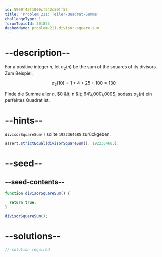 ```yaml
---
id: 5900f43f1000cf542c50ff52
title: 'Problem 211: Teiler-Quadrat-Summe'
challengeType: 1
forumTopicId: 301853
dashedName: problem-211-divisor-square-sum
---
```


# --description--

For a positive integer $n$, let $σ_2(n)$ be the sum of the squares of its divisors. Zum Beispiel,

$$σ_2(10) = 1 + 4 + 25 + 100 = 130$$

Finde die Summe aller $n$, $0 &lt; n &lt; 64\\,000\,000$, sodass $σ_2(n)$ ein perfektes Quadrat ist.

# --hints--

`divisorSquareSum()` sollte `1922364685` zurückgeben.

```js
assert.strictEqual(divisorSquareSum(), 1922364685);
```

# --seed--

## --seed-contents--

```js
function divisorSquareSum() {

  return true;
}

divisorSquareSum();
```

# --solutions--

```js
// solution required
```
